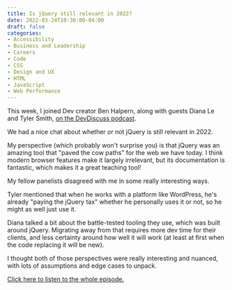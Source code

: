```yaml
---
title: Is jQuery still relevant in 2022?
date: 2022-03-24T10:30:00-04:00
draft: false
categories:
- Accessibility
- Business and Leadership
- Careers
- Code
- CSS
- Design and UX
- HTML
- JavaScript
- Web Performance
---
```


This week, I joined Dev creator Ben Halpern, along with guests Diana Le and Tyler Smith, [on the DevDiscuss podcast](https://dev.to/devteam/listen-to-the-s8e7-of-devdiscuss-all-hail-jquery-or-not-155a). 

We had a nice chat about whether or not jQuery is still relevant in 2022.

My perspective (which probably won't surprise you) is that jQuery was an amazing tool that "paved the cow paths" for the web we have today. I think modern browser features make it largely irrelevant, but its documentation is fantastic, which makes it a great teaching tool!

My fellow panelists disagreed with me in some really interesting ways.

Tyler mentioned that when he works with a platform like WordPress, he's already "paying the jQuery tax" whether he personally uses it or not, so he might as well just use it. 

Diana talked a bit about the battle-tested tooling they use, which was built around jQuery. Migrating away from that requires more dev time for their clients, and less certainty around how well it will work (at least at first when the code replacing it will be new).

I thought both of those perspectives were really interesting and nuanced, with lots of assumptions and edge cases to unpack.

[Click here to listen to the whole episode.](https://dev.to/devteam/listen-to-the-s8e7-of-devdiscuss-all-hail-jquery-or-not-155a)